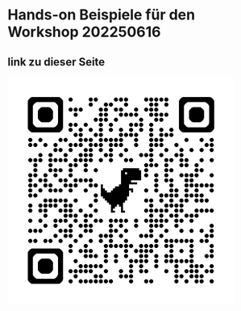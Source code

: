 # Hands-on Beispiele für den Workshop 202250616

## link zu dieser Seite
![qr-code](./imgs/qrcode_github.com.png)


